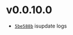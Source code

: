 # v0.0.10.0
 * [`5be588b`](https://github.com/lucaspopp0/hass-updatemanager/commit/5be588b) isupdate logs

